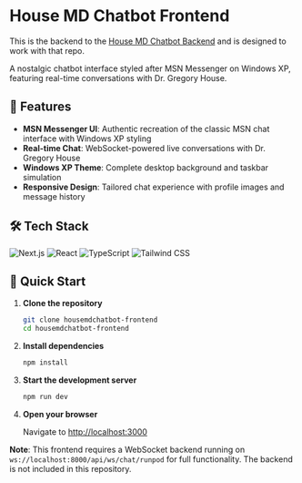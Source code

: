 # House MD Chatbot Frontend

This is the backend to the [House MD Chatbot Backend](https://github.com/jmigsan/housemdchatbot-backend) and is designed to work with that repo.

A nostalgic chatbot interface styled after MSN Messenger on Windows XP, featuring real-time conversations with Dr. Gregory House.

## 🌟 Features

-   **MSN Messenger UI**: Authentic recreation of the classic MSN chat interface with Windows XP styling
-   **Real-time Chat**: WebSocket-powered live conversations with Dr. Gregory House
-   **Windows XP Theme**: Complete desktop background and taskbar simulation
-   **Responsive Design**: Tailored chat experience with profile images and message history

## 🛠 Tech Stack

![Next.js](https://img.shields.io/badge/Next.js-15.5.3-black?style=flat-square&logo=next.js)
![React](https://img.shields.io/badge/React-19.1.0-blue?style=flat-square&logo=react)
![TypeScript](https://img.shields.io/badge/TypeScript-5.0+-blue?style=flat-square&logo=typescript)
![Tailwind CSS](https://img.shields.io/badge/Tailwind_CSS-4.0+-38B2AC?style=flat-square&logo=tailwind-css)

## 🚀 Quick Start

1. **Clone the repository**

    ```bash
    git clone housemdchatbot-frontend
    cd housemdchatbot-frontend
    ```

2. **Install dependencies**

    ```bash
    npm install
    ```

3. **Start the development server**

    ```bash
    npm run dev
    ```

4. **Open your browser**

    Navigate to [http://localhost:3000](http://localhost:3000)

**Note**: This frontend requires a WebSocket backend running on `ws://localhost:8000/api/ws/chat/runpod` for full functionality. The backend is not included in this repository.
